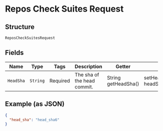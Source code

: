 
# Repos Check Suites Request

## Structure

`ReposCheckSuitesRequest`

## Fields

| Name | Type | Tags | Description | Getter | Setter |
|  --- | --- | --- | --- | --- | --- |
| `HeadSha` | `String` | Required | The sha of the head commit. | String getHeadSha() | setHeadSha(String headSha) |

## Example (as JSON)

```json
{
  "head_sha": "head_sha6"
}
```

